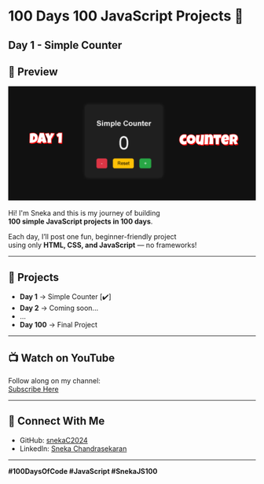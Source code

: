 # 100 Days 100 JavaScript Projects 💯 
## Day 1 - Simple Counter
## 📸 Preview
![Simple Counter](screenshot.png)

Hi! I'm Sneka and this is my journey of building  
**100 simple JavaScript projects in 100 days**.

Each day, I’ll post one fun, beginner-friendly project  
using only **HTML, CSS, and JavaScript** — no frameworks!

---

## 🚀 Projects

- **Day 1** → Simple Counter [✔️]
- **Day 2** → Coming soon...
- ...
- **Day 100** → Final Project

---

## 📺 Watch on YouTube

Follow along on my channel:  
[Subscribe Here](https://www.youtube.com/@Webdevelopmentprojects-l3v)

---

## 🔗 Connect With Me

- GitHub: [snekaC2024](https://github.com/snekaC2024)  
- LinkedIn: [Sneka Chandrasekaran](https://linkedin.com/in/sneka-chandrasekaran)

---

**#100DaysOfCode #JavaScript #SnekaJS100**
